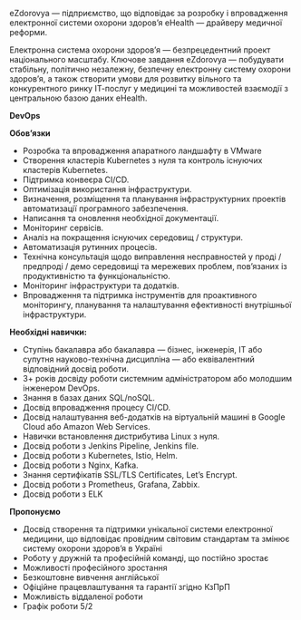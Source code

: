 eZdorovya — підприємство, що відповідає за розробку і впровадження електронної
системи охорони здоров’я eHealth — драйверу медичної реформи.

Електронна система охорони здоров’я — безпрецедентний проект національного
масштабу. Ключове завдання eZdorovya — побудувати стабільну, політично
незалежну, безпечну електронну систему охорони здоров’я, а також створити
умови для розвитку вільного та конкурентного ринку ІТ-послуг у медицині та
можливостей взаємодії з центральною базою даних eHealth.

**DevOps**

**Обов’язки**

  * Розробка та впровадження апаратного ландшафту в VMware
  * Створення кластерів Kubernetes з нуля та контроль існуючих кластерів Kubernetes.
  * Підтримка конвеєра CI/CD.
  * Оптимізація використання інфраструктури.
  * Визначення, розміщення та планування інфраструктурних проектів автоматизації програмного забезпечення.
  * Написання та оновлення необхідної документації.
  * Моніторинг сервісів.
  * Аналіз на покращення існуючих середовищ / структури.
  * Автоматизація рутинних процесів.
  * Технічна консультація щодо виправлення несправностей у проді / предпроді / демо середовищі та мережевих проблем, пов’язаних із продуктивністю та функціональністю.
  * Моніторинг інфраструктури та додатків.
  * Впровадження та підтримка інструментів для проактивного моніторингу, планування та налаштування ефективності внутрішньої інфраструктури.

**Необхідні навички:**

  * Cтупінь бакалавра або бакалавра — бізнес, інженерія, ІТ або супутня науково-технічна дисципліна — або еквівалентний відповідний досвід роботи.
  * 3+ років досвіду роботи системним адміністратором або молодшим інженером DevOps.
  * Знання в базах даних SQL/noSQL.
  * Досвід впровадження процесу CI/CD.
  * Досвід налаштування веб-додатків на віртуальній машині в Google Cloud або Amazon Web Services.
  * Навички встановлення дистрибутива Linux з нуля.
  * Досвід роботи з Jenkins Pipeline, Jenkins file.
  * Досвід роботи з Kubernetes, Istio, Helm.
  * Досвід роботи з Nginx, Kafka.
  * Знання сертифікатів SSL/TLS Certificates, Let’s Encrypt.
  * Досвід роботи з Prometheus, Grafana, Zabbix.
  * Досвід роботи з ELK

**Пропонуємо**

  * Досвід створення та підтримки унікальної системи електронної медицини, що відповідає провідним світовим стандартам та змінює систему охорони здоров’я в Україні
  * Роботу у дружній та професійній команді, що постійно зростає
  * Можливості професійного зростання
  * Безкоштовне вивчення англійської 
  * Офіційне працевлаштування та гарантії згідно КзПрП
  * Можливість віддаленої роботи
  * Графік роботи 5/2